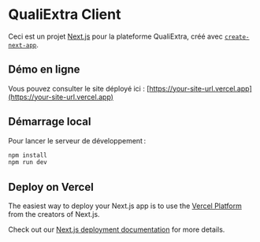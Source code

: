# QualiExtra Client

Ceci est un projet [Next.js](https://nextjs.org) pour la plateforme QualiExtra, créé avec [`create-next-app`](https://nextjs.org/docs/app/api-reference/cli/create-next-app).

## Démo en ligne

Vous pouvez consulter le site déployé ici : [https://your-site-url.vercel.app](https://your-site-url.vercel.app)

## Démarrage local

Pour lancer le serveur de développement :

```bash
npm install
npm run dev
```

## Deploy on Vercel

The easiest way to deploy your Next.js app is to use the [Vercel Platform](https://vercel.com/new?utm_medium=default-template&filter=next.js&utm_source=create-next-app&utm_campaign=create-next-app-readme) from the creators of Next.js.

Check out our [Next.js deployment documentation](https://nextjs.org/docs/app/building-your-application/deploying) for more details.
